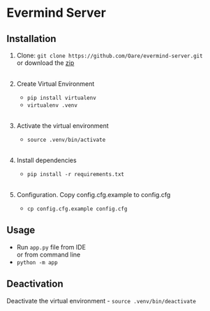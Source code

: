 # Evermind Server

## Installation
1. Clone:
   `git clone https://github.com/Oare/evermind-server.git`    
    or download the [zip](https://github.com/Oare/evermind-server/archive/refs/heads/main.zip)<br/><br/>

2. Create Virtual Environment<br/> 
    - `pip install virtualenv`
    - `virtualenv .venv`<br/><br/>

3. Activate the virtual environment<br/>
    - `source .venv/bin/activate`<br/><br/>

4. Install dependencies<br/>
    - `pip install -r requirements.txt`<br/><br/>

5. Configuration. Copy config.cfg.example to config.cfg
   - `cp config.cfg.example config.cfg`

## Usage
   - Run `app.py` file from IDE <br/>
   or from command line <br/>
   - `python -m app`

## Deactivation
   Deactivate the virtual environment
      - `source .venv/bin/deactivate`